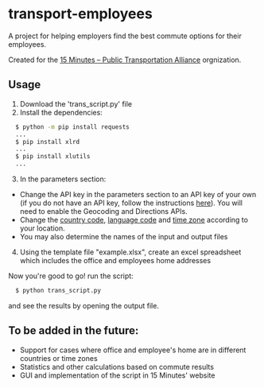# transport-employees
A project for helping employers find the best commute options for their employees.

Created for the [15 Minutes – Public Transportation Alliance](https://15minutes.co.il/en/15-minutes-public-transportation-alliance/) orgnization.

## Usage
1. Download the  'trans_script.py' file
2. Install the dependencies:

  ```sh
    $ python -m pip install requests
    ...
    $ pip install xlrd
    ...
    $ pip install xlutils
    ...
  ```
 
3. In the parameters section:
  - Change the API key in the parameters section to an API key of your own (if you do not have an API key, follow the instructions [here](https://developers.google.com/maps/documentation/javascript/get-api-key)). You will need to enable the Geocoding and Directions APIs.
  - Change the [country code](https://en.wikipedia.org/wiki/ISO_3166-1), [language code](https://developers.google.com/maps/faq#languagesupport) and [time zone](https://upload.wikimedia.org/wikipedia/commons/8/88/World_Time_Zones_Map.png) according to your location.
  - You may also determine the names of the input and output files
  
 4. Using the template file "example.xlsx", create an excel spreadsheet which includes the office and employees home addresses
 
 Now you're good to go! run the script:
 
  ```sh
    $ python trans_script.py 
  ```
  
 and see the results by opening the output file.

## To be added in the future:
- Support for cases where office and employee's home are in different countries or time zones
- Statistics and other calculations based on commute results
- GUI and implementation of the script in 15 Minutes' website
